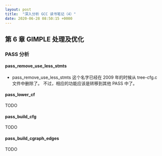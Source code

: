 ```yaml
---
layout: post
title:  "深入分析 GCC 读书笔记（4）"
date: 2020-06-28 08:50:15 +0000   
---
```


第 6 章 GIMPLE 处理及优化
--------------------------------

### PASS 分析

#### pass_remove_use_less_stmts

* pass_remove_use_less_stmts 这个名字已经在 2009 年的时候从 tree-cfg.c 文件中删除了。
  不过，相应的功能应该是转移到其他 PASS 中了。

#### pass_lower_cf

TODO

#### pass_build_cfg

TODO

#### pass_build_cgraph_edges

TODO